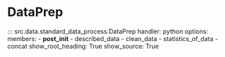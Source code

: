 # DataPrep

::: src.data.standard_data_process.DataPrep
    handler: python
    options:
        members:
          - __post_init__
          - described_data
          - clean_data
          - statistics_of_data
          - concat
        show_root_heading: True
        show_source: True


